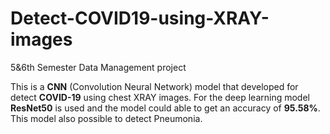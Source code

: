 # Detect-COVID19-using-XRAY-images
5&amp;6th Semester Data Management project 

This is a **CNN** (Convolution Neural Network) model that developed for detect **COVID-19** using chest XRAY images. For the deep learning model **ResNet50** is used and the model could able to get an accuracy of **95.58%**. This model also possible to detect Pneumonia.

